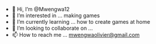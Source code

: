 - 👋 Hi, I’m @Mwengwa12
- 👀 I’m interested in ... making games
- 🌱 I’m currently learning ... how to create games at home
- 💞️ I’m looking to collaborate on ...
- 📫 How to reach me ... mwengwaolivier@gmail.com

<!---
Mwengwa12/Mwengwa12 is a ✨ special ✨ repository because its `README.md` (this file) appears on your GitHub profile.
You can click the Preview link to take a look at your changes.
--->
